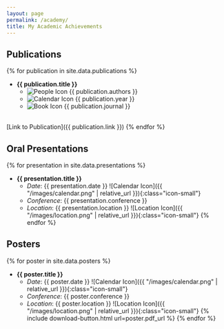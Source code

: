 ```yaml
---
layout: page
permalink: /academy/
title: My Academic Achievements
---
```


## Publications

{% for publication in site.data.publications %}
- **{{ publication.title }}**
  <ul class="icon-list">
    <li><span class="icon-small"><img src="{{ "/images/people.png" | relative_url }}" alt="People Icon"></span> {{ publication.authors }}</li>
    <li><span class="icon-small"><img src="{{ "/images/calendar.png" | relative_url }}" alt="Calendar Icon"></span> {{ publication.year }}</li>
    <li><span class="icon-small"><img src="{{ "/images/book.png" | relative_url }}" alt="Book Icon"></span> {{ publication.journal }}</li>
  </ul>
<br>[Link to Publication]({{ publication.link }})
{% endfor %}


## Oral Presentations

{% for presentation in site.data.presentations %}
- **{{ presentation.title }}**
  - *Date*: {{ presentation.date }} ![Calendar Icon]({{ "/images/calendar.png" | relative_url }}){:class="icon-small"}
  - *Conference*: {{ presentation.conference }}
  - *Location*: {{ presentation.location }} ![Location Icon]({{ "/images/location.png" | relative_url }}){:class="icon-small"}
{% endfor %}

## Posters

{% for poster in site.data.posters %}
- **{{ poster.title }}**
  - *Date*: {{ poster.date }} ![Calendar Icon]({{ "/images/calendar.png" | relative_url }}){:class="icon-small"}
  - *Conference*: {{ poster.conference }}
  - *Location*: {{ poster.location }} ![Location Icon]({{ "/images/location.png" | relative_url }}){:class="icon-small"}
  {% include download-button.html url=poster.pdf_url %}
{% endfor %}
